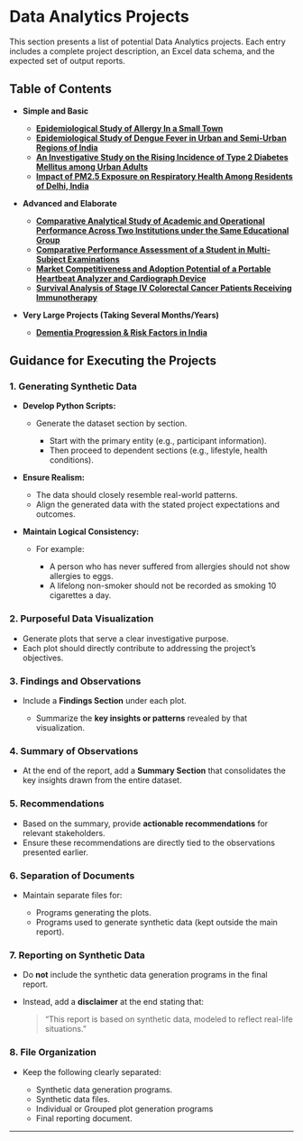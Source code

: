 # Data Analytics Projects
This section presents a list of potential Data Analytics projects. Each entry includes a complete project description, an Excel data schema, and the expected set of output reports.

## Table of Contents
- **Simple and Basic**
  - [**Epidemiological Study of Allergy In a Small Town**](https://github.com/fromsantanu/DataAnalytics/blob/main/pages/p01.md)
  - [**Epidemiological Study of Dengue Fever in Urban and Semi-Urban Regions of India**](https://github.com/fromsantanu/DataAnalytics/blob/main/pages/p02.md)
  - [**An Investigative Study on the Rising Incidence of Type 2 Diabetes Mellitus among Urban Adults**](https://github.com/fromsantanu/DataAnalytics/blob/main/pages/p03.md)
  - [**Impact of PM2.5 Exposure on Respiratory Health Among Residents of Delhi, India**](https://github.com/fromsantanu/DataAnalytics/blob/main/pages/p06.md)
    
- **Advanced and Elaborate**
  - [**Comparative Analytical Study of Academic and Operational Performance Across Two Institutions under the Same Educational Group**](https://github.com/fromsantanu/DataAnalytics/blob/main/pages/p07.md)
  - [**Comparative Performance Assessment of a Student in Multi-Subject Examinations**](https://github.com/fromsantanu/DataAnalytics/blob/main/pages/p08.md)
  - [**Market Competitiveness and Adoption Potential of a Portable Heartbeat Analyzer and Cardiograph Device**](https://github.com/fromsantanu/DataAnalytics/blob/main/pages/p04.md)
  - [**Survival Analysis of Stage IV Colorectal Cancer Patients Receiving Immunotherapy**](https://github.com/fromsantanu/DataAnalytics/blob/main/pages/p05.md)
    
- **Very Large Projects (Taking Several Months/Years)**
  - [**Dementia Progression & Risk Factors in India**](https://github.com/fromsantanu/DataAnalytics/blob/main/pages/p21.md)



## Guidance for Executing the Projects

### 1. Generating Synthetic Data

* **Develop Python Scripts:**

  * Generate the dataset section by section.

    * Start with the primary entity (e.g., participant information).
    * Then proceed to dependent sections (e.g., lifestyle, health conditions).
* **Ensure Realism:**

  * The data should closely resemble real-world patterns.
  * Align the generated data with the stated project expectations and outcomes.
* **Maintain Logical Consistency:**

  * For example:

    * A person who has never suffered from allergies should not show allergies to eggs.
    * A lifelong non-smoker should not be recorded as smoking 10 cigarettes a day.

### 2. Purposeful Data Visualization

* Generate plots that serve a clear investigative purpose.
* Each plot should directly contribute to addressing the project’s objectives.

### 3. Findings and Observations

* Include a **Findings Section** under each plot.

  * Summarize the **key insights or patterns** revealed by that visualization.

### 4. Summary of Observations

* At the end of the report, add a **Summary Section** that consolidates the key insights drawn from the entire dataset.

### 5. Recommendations

* Based on the summary, provide **actionable recommendations** for relevant stakeholders.
* Ensure these recommendations are directly tied to the observations presented earlier.

### 6. Separation of Documents

* Maintain separate files for:

  * Programs generating the plots.
  * Programs used to generate synthetic data (kept outside the main report).

### 7. Reporting on Synthetic Data

* Do **not** include the synthetic data generation programs in the final report.
* Instead, add a **disclaimer** at the end stating that:

  > “This report is based on synthetic data, modeled to reflect real-life situations.”

### 8. File Organization

* Keep the following clearly separated:

  * Synthetic data generation programs.
  * Synthetic data files.
  * Individual or Grouped plot generation programs
  * Final reporting document.

---
